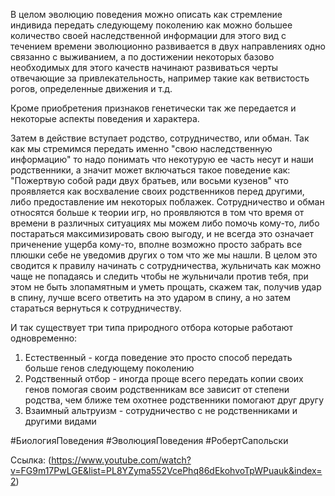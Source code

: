 
В целом эволюцию поведения можно описать как стремление индивида передать следующему поколению как можно большее количество своей наследственной информации для этого вид с течением времени эволюционно развивается в двух направлениях одно связанно с выживанием, а по достижении некоторых базово необходимых для этого качеств начинают развиваться черты отвечающие за привлекательность, например такие как ветвистость рогов, определенные движения и т.д. 

Кроме приобретения признаков генетически так же передается и некоторые аспекты поведения и характера. 

Затем в действие вступает родство, сотрудничество, или обман. Так как мы стремимся передать именно "свою наследственную информацию" то надо понимать что некотурую ее часть несут и наши родственники, а значит может включаться такое поведение как: "Пожертвую собой ради двух братьев, или восьми кузенов" что проявляется как восхваление своих родственников перед другими, либо предоставление им некоторых поблажек. Сотрудничество и обман относятся больше к теории игр, но проявляются в том что время от времени в различных ситуациях мы можем либо помочь кому-то, либо постараться максимизировать свою выгоду, и не всегда это означает приченение ущерба кому-то, вполне возможно просто забрать все плюшки себе не уведомив других о том что же мы нашли. В целом это сводится к правилу начинать с сотрудничества, жульничать как можно чаще не попадаясь и следить чтобы не жульничали против тебя, при этом не быть злопамятным и уметь прощать, скажем так, получив удар в спину, лучше всего ответить на это ударом в спину, а но затем стараться вернуться к сотрудничеству. 

И так существует три типа природного отбора которые работают одновременно: 

1. Естественный - когда поведение это просто способ передать больше генов следующему поколению
2. Родственный отбор - иногда проще всего передать копии своих генов помогая своим родственникам все зависит от степени родства, чем ближе тем охотнее родственники помогают друг другу
3. Взаимный альтруизм - сотрудничество с не родственниками и другими видами


#БиологияПоведения #ЭволюцияПоведения #РобертСапольски 

Ссылка: (https://www.youtube.com/watch?v=FG9m17PwLGE&list=PL8YZyma552VcePhq86dEkohvoTpWPuauk&index=2)
